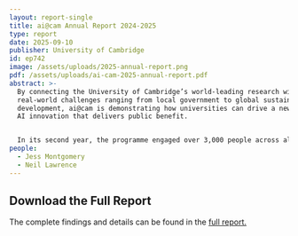 ```yaml
---
layout: report-single
title: ai@cam Annual Report 2024-2025
type: report
date: 2025-09-10
publisher: University of Cambridge
id: ep742
image: /assets/uploads/2025-annual-report.png
pdf: /assets/uploads/ai-cam-2025-annual-report.pdf
abstract: >-
  By connecting the University of Cambridge’s world-leading research with
  real-world challenges ranging from local government to global sustainable
  development, ai@cam is demonstrating how universities can drive a new wave of
  AI innovation that delivers public benefit. 


  In its second year, the programme engaged over 3,000 people across all six Schools, brought together researchers from 58 departments, generated more than £9M in funding proposals, and established Cambridge as a trusted voice in national AI policy.
people:
  - Jess Montgomery
  - Neil Lawrence
---
```

## Download the Full Report

The complete findings and details can be found in the [full report.](/assets/uploads/ai-cam-2025-annual-report.pdf)